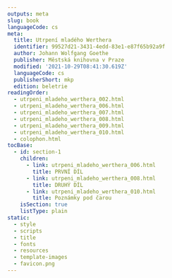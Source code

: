 ```yaml
---
outputs: meta
slug: book
languageCode: cs
meta:
  title: Utrpení mladého Werthera
  identifier: 99527d21-3431-4edd-83e1-e87f65b92a9f
  author: Johann Wolfgang Goethe
  publisher: Městská knihovna v Praze
  modified: '2021-10-29T08:41:30.619Z'
  languageCode: cs
  publisherShort: mkp
  edition: beletrie
readingOrder:
  - utrpeni_mladeho_werthera_002.html
  - utrpeni_mladeho_werthera_006.html
  - utrpeni_mladeho_werthera_007.html
  - utrpeni_mladeho_werthera_008.html
  - utrpeni_mladeho_werthera_009.html
  - utrpeni_mladeho_werthera_010.html
  - colophon.html
tocBase:
  - id: section-1
    children:
      - link: utrpeni_mladeho_werthera_006.html
        title: PRVNÍ DÍL
      - link: utrpeni_mladeho_werthera_008.html
        title: DRUHÝ DÍL
      - link: utrpeni_mladeho_werthera_010.html
        title: Poznámky pod čarou
    isSection: true
    listType: plain
static:
  - style
  - scripts
  - title
  - fonts
  - resources
  - template-images
  - favicon.png
---
```

